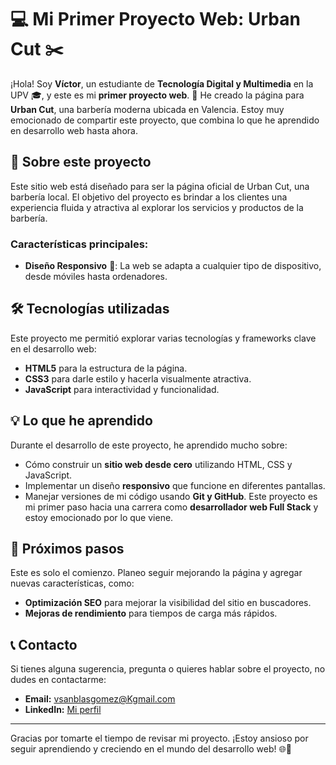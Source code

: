 # 💻 Mi Primer Proyecto Web: Urban Cut ✂️

¡Hola! Soy **Víctor**, un estudiante de **Tecnología Digital y Multimedia** en la UPV 🎓, y este es mi **primer proyecto web**. 🚀 He creado la página para **Urban Cut**, una barbería moderna ubicada en Valencia. Estoy muy emocionado de compartir este proyecto, que combina lo que he aprendido en desarrollo web hasta ahora.

## 🌟 Sobre este proyecto

Este sitio web está diseñado para ser la página oficial de Urban Cut, una barbería local. El objetivo del proyecto es brindar a los clientes una experiencia fluida y atractiva al explorar los servicios y productos de la barbería. 

### Características principales:

- **Diseño Responsivo** 📱: La web se adapta a cualquier tipo de dispositivo, desde móviles hasta ordenadores.

## 🛠️ Tecnologías utilizadas

Este proyecto me permitió explorar varias tecnologías y frameworks clave en el desarrollo web:

- **HTML5** para la estructura de la página.
- **CSS3** para darle estilo y hacerla visualmente atractiva.
- **JavaScript** para interactividad y funcionalidad.

## 💡 Lo que he aprendido

Durante el desarrollo de este proyecto, he aprendido mucho sobre:

- Cómo construir un **sitio web desde cero** utilizando HTML, CSS y JavaScript.
- Implementar un diseño **responsivo** que funcione en diferentes pantallas.
- Manejar versiones de mi código usando **Git y GitHub**. Este proyecto es mi primer paso hacia una carrera como **desarrollador web Full Stack** y estoy emocionado por lo que viene.

## 🚀 Próximos pasos

Este es solo el comienzo. Planeo seguir mejorando la página y agregar nuevas características, como:

- **Optimización SEO** para mejorar la visibilidad del sitio en buscadores.
- **Mejoras de rendimiento** para tiempos de carga más rápidos.

## 📞 Contacto

Si tienes alguna sugerencia, pregunta o quieres hablar sobre el proyecto, no dudes en contactarme:

- **Email:** vsanblasgomez@Kgmail.com  
- **LinkedIn:** [Mi perfil](https://www.linkedin.com/in/victor-san-blas-gomez-31119423b/)

---

Gracias por tomarte el tiempo de revisar mi proyecto. ¡Estoy ansioso por seguir aprendiendo y creciendo en el mundo del desarrollo web! 🌐🚀
